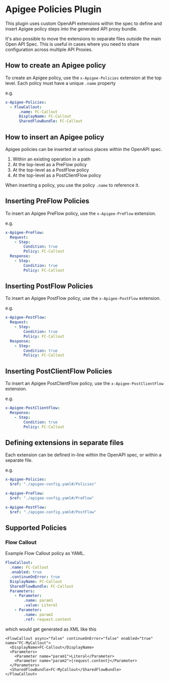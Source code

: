 # Apigee Policies Plugin

This plugin uses custom OpenAPI extensions within the spec to define and insert 
Apigee policy steps into the generated API proxy bundle.

It's also possible to move the extensions to separate files outside the main Open API Spec.
This is useful in cases where you need to share configuration across multiple API Proxies.


## How to create an Apigee policy

To create an Apigee policy, use the `x-Apigee-Policies` extension at the top level.
Each policy must have a unique `.name` property

e.g.

```yaml
x-Apigee-Policies:
  - FlowCallout:
      .name: FC-Callout
      DisplayName: FC-Callout
      SharedFlowBundle: FC-Callout
```

## How to insert an Apigee policy

Apigee policies can be inserted at various places within the OpenAPI spec.

1. Within an existing operation in a path
2. At the top-level as a PreFlow policy
3. At the top-level as a PostFlow policy
4. At the top-level as a PostClientFlow policy

When inserting a policy, you use the policy `.name` to reference it.


## Inserting PreFlow Policies

To insert an Apigee PreFlow policy, use the `x-Apigee-PreFlow` extension.

e.g.

```yaml
x-Apigee-PreFlow:
  Request:
    - Step:
        Condition: true
        Policy: FC-Callout
  Response:
    - Step:
        Condition: true
        Policy: FC-Callout
```


## Inserting PostFlow Policies

To insert an Apigee PostFlow policy, use the `x-Apigee-PostFlow` extension.

e.g.

```yaml
x-Apigee-PostFlow:
  Request:
    - Step:
        Condition: true
        Policy: FC-Callout
  Response:
    - Step:
        Condition: true
        Policy: FC-Callout
```


## Inserting PostClientFlow Policies

To insert an Apigee PostClientFlow policy, use the `x-Apigee-PostClientFlow` extension.

e.g.

```yaml
x-Apigee-PostClientFlow:
  Response:
    - Step:
        Condition: true
        Policy: FC-Callout

```

## Defining extensions in separate files

Each extension can be defined in-line within the OpenAPI spec, or within a separate file.

e.g.

```yaml
x-Apigee-Policies: 
  $ref: "./apigee-config.yaml#/Policies"

x-Apigee-PreFlow:
  $ref: "./apigee-config.yaml#/PreFlow"

x-Apigee-PostFlow:
  $ref: "./apigee-config.yaml#/PostFlow"
```



## Supported Policies

### Flow Callout

Example Flow Callout policy as YAML.

```yaml
FlowCallout:
  .name: FC-Callout
  .enabled: true
  .continueOnError: true
  DisplayName: FC-Callout
  SharedFlowBundle: FC-Callout
  Parameters:
    - Parameter:
        .name: param1
        .value: Literal
    - Parameter:
        .name: param2
        .ref: request.content
```

which would get generated as XML like this

```text
<FlowCallout async="false" continueOnError="false" enabled="true" name="FC-MyCallout">
  <DisplayName>FC-Callout</DisplayName>
  <Parameters>
    <Parameter name="param1">Literal</Parameter>
    <Parameter name="param2">{request.content}</Parameter>
  </Parameters>
  <SharedFlowBundle>FC-MyCallout</SharedFlowBundle>
</FlowCallout>
```

